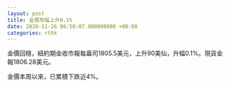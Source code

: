 ```yaml
---
layout: post
title: 金價窄幅上升0.1%
date: 2020-11-26 06:50:07.000000000 +08:00
categories: rthk
---
```


金價回穩，紐約期金收市報每盎司1805.5美元，上升90美仙，升幅0.1%。現貨金報1806.28美元。

金價本周以來，已累積下跌近4%。
